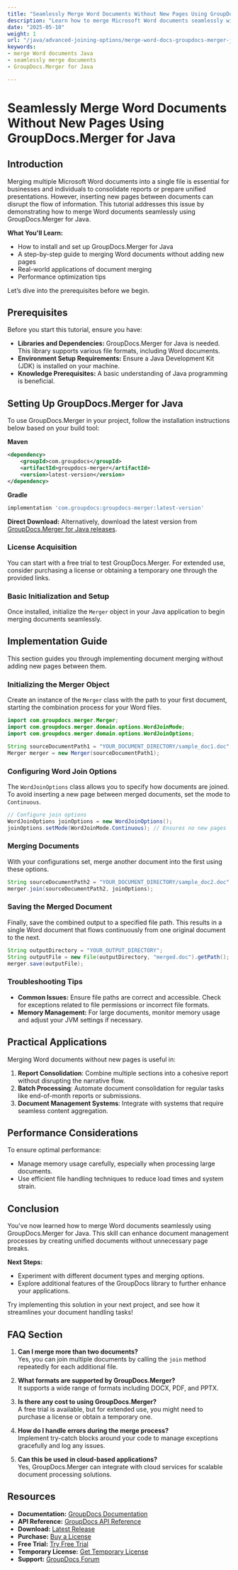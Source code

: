 ```yaml
---
title: "Seamlessly Merge Word Documents Without New Pages Using GroupDocs.Merger for Java"
description: "Learn how to merge Microsoft Word documents seamlessly without new pages using GroupDocs.Merger for Java, ensuring a continuous flow of information."
date: "2025-05-10"
weight: 1
url: "/java/advanced-joining-options/merge-word-docs-groupdocs-merger-java/"
keywords:
- merge Word documents Java
- seamlessly merge documents
- GroupDocs.Merger for Java

---
```



# Seamlessly Merge Word Documents Without New Pages Using GroupDocs.Merger for Java

## Introduction

Merging multiple Microsoft Word documents into a single file is essential for businesses and individuals to consolidate reports or prepare unified presentations. However, inserting new pages between documents can disrupt the flow of information. This tutorial addresses this issue by demonstrating how to merge Word documents seamlessly using GroupDocs.Merger for Java.

**What You'll Learn:**
- How to install and set up GroupDocs.Merger for Java
- A step-by-step guide to merging Word documents without adding new pages
- Real-world applications of document merging
- Performance optimization tips

Let’s dive into the prerequisites before we begin.

## Prerequisites

Before you start this tutorial, ensure you have:
- **Libraries and Dependencies:** GroupDocs.Merger for Java is needed. This library supports various file formats, including Word documents.
- **Environment Setup Requirements:** Ensure a Java Development Kit (JDK) is installed on your machine.
- **Knowledge Prerequisites:** A basic understanding of Java programming is beneficial.

## Setting Up GroupDocs.Merger for Java

To use GroupDocs.Merger in your project, follow the installation instructions below based on your build tool:

**Maven**
```xml
<dependency>
    <groupId>com.groupdocs</groupId>
    <artifactId>groupdocs-merger</artifactId>
    <version>latest-version</version>
</dependency>
```

**Gradle**
```gradle
implementation 'com.groupdocs:groupdocs-merger:latest-version'
```

**Direct Download:** Alternatively, download the latest version from [GroupDocs.Merger for Java releases](https://releases.groupdocs.com/merger/java/).

### License Acquisition

You can start with a free trial to test GroupDocs.Merger. For extended use, consider purchasing a license or obtaining a temporary one through the provided links.

### Basic Initialization and Setup

Once installed, initialize the `Merger` object in your Java application to begin merging documents seamlessly.

## Implementation Guide

This section guides you through implementing document merging without adding new pages between them.

### Initializing the Merger Object

Create an instance of the `Merger` class with the path to your first document, starting the combination process for your Word files.

```java
import com.groupdocs.merger.Merger;
import com.groupdocs.merger.domain.options.WordJoinMode;
import com.groupdocs.merger.domain.options.WordJoinOptions;

String sourceDocumentPath1 = "YOUR_DOCUMENT_DIRECTORY/sample_doc1.doc";
Merger merger = new Merger(sourceDocumentPath1);
```

### Configuring Word Join Options

The `WordJoinOptions` class allows you to specify how documents are joined. To avoid inserting a new page between merged documents, set the mode to `Continuous`.

```java
// Configure join options
WordJoinOptions joinOptions = new WordJoinOptions();
joinOptions.setMode(WordJoinMode.Continuous); // Ensures no new pages
```

### Merging Documents

With your configurations set, merge another document into the first using these options.

```java
String sourceDocumentPath2 = "YOUR_DOCUMENT_DIRECTORY/sample_doc2.doc";
merger.join(sourceDocumentPath2, joinOptions);
```

### Saving the Merged Document

Finally, save the combined output to a specified file path. This results in a single Word document that flows continuously from one original document to the next.

```java
String outputDirectory = "YOUR_OUTPUT_DIRECTORY";
String outputFile = new File(outputDirectory, "merged.doc").getPath();
merger.save(outputFile);
```

### Troubleshooting Tips
- **Common Issues:** Ensure file paths are correct and accessible. Check for exceptions related to file permissions or incorrect file formats.
- **Memory Management:** For large documents, monitor memory usage and adjust your JVM settings if necessary.

## Practical Applications

Merging Word documents without new pages is useful in:
1. **Report Consolidation**: Combine multiple sections into a cohesive report without disrupting the narrative flow.
2. **Batch Processing**: Automate document consolidation for regular tasks like end-of-month reports or submissions.
3. **Document Management Systems**: Integrate with systems that require seamless content aggregation.

## Performance Considerations

To ensure optimal performance:
- Manage memory usage carefully, especially when processing large documents.
- Use efficient file handling techniques to reduce load times and system strain.

## Conclusion

You've now learned how to merge Word documents seamlessly using GroupDocs.Merger for Java. This skill can enhance document management processes by creating unified documents without unnecessary page breaks.

**Next Steps:**
- Experiment with different document types and merging options.
- Explore additional features of the GroupDocs library to further enhance your applications.

Try implementing this solution in your next project, and see how it streamlines your document handling tasks!

## FAQ Section

1. **Can I merge more than two documents?**  
   Yes, you can join multiple documents by calling the `join` method repeatedly for each additional file.

2. **What formats are supported by GroupDocs.Merger?**  
   It supports a wide range of formats including DOCX, PDF, and PPTX.

3. **Is there any cost to using GroupDocs.Merger?**  
   A free trial is available, but for extended use, you might need to purchase a license or obtain a temporary one.

4. **How do I handle errors during the merge process?**  
   Implement try-catch blocks around your code to manage exceptions gracefully and log any issues.

5. **Can this be used in cloud-based applications?**  
   Yes, GroupDocs.Merger can integrate with cloud services for scalable document processing solutions.

## Resources
- **Documentation:** [GroupDocs Documentation](https://docs.groupdocs.com/merger/java/)
- **API Reference:** [GroupDocs API Reference](https://reference.groupdocs.com/merger/java/)
- **Download:** [Latest Release](https://releases.groupdocs.com/merger/java/)
- **Purchase:** [Buy a License](https://purchase.groupdocs.com/buy)
- **Free Trial:** [Try Free Trial](https://releases.groupdocs.com/merger/java/)
- **Temporary License:** [Get Temporary License](https://purchase.groupdocs.com/temporary-license/)
- **Support:** [GroupDocs Forum](https://forum.groupdocs.com/c/merger/) 

